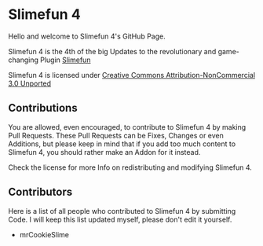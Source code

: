 # Slimefun 4

Hello and welcome to Slimefun 4's GitHub Page.

Slimefun 4 is the 4th of the big Updates to the revolutionary and game-changing Plugin [Slimefun](http://dev.bukkit.org/bukkit-plugins/slimefun/)

Slimefun 4 is licensed under 
[Creative Commons Attribution-NonCommercial 3.0 Unported](https://github.com/mrCookieSlime/Slimefun4/blob/master/LICENSE)

## Contributions

You are allowed, even encouraged, to contribute to Slimefun 4 by making Pull Requests.
These Pull Requests can be Fixes, Changes or even Additions, but please keep in mind that
if you add too much content to Slimefun 4, you should rather make an Addon for it instead.

Check the license for more Info on redistributing and modifying Slimefun 4.

## Contributors

Here is a list of all people who contributed to Slimefun 4 by submitting Code.
I will keep this list updated myself, please don't edit it yourself.

* mrCookieSlime
